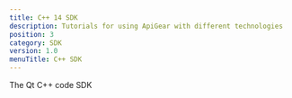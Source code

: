 ```yaml
---
title: C++ 14 SDK
description: Tutorials for using ApiGear with different technologies
position: 3
category: SDK
version: 1.0
menuTitle: C++ SDK
---
```


The Qt C++ code SDK
